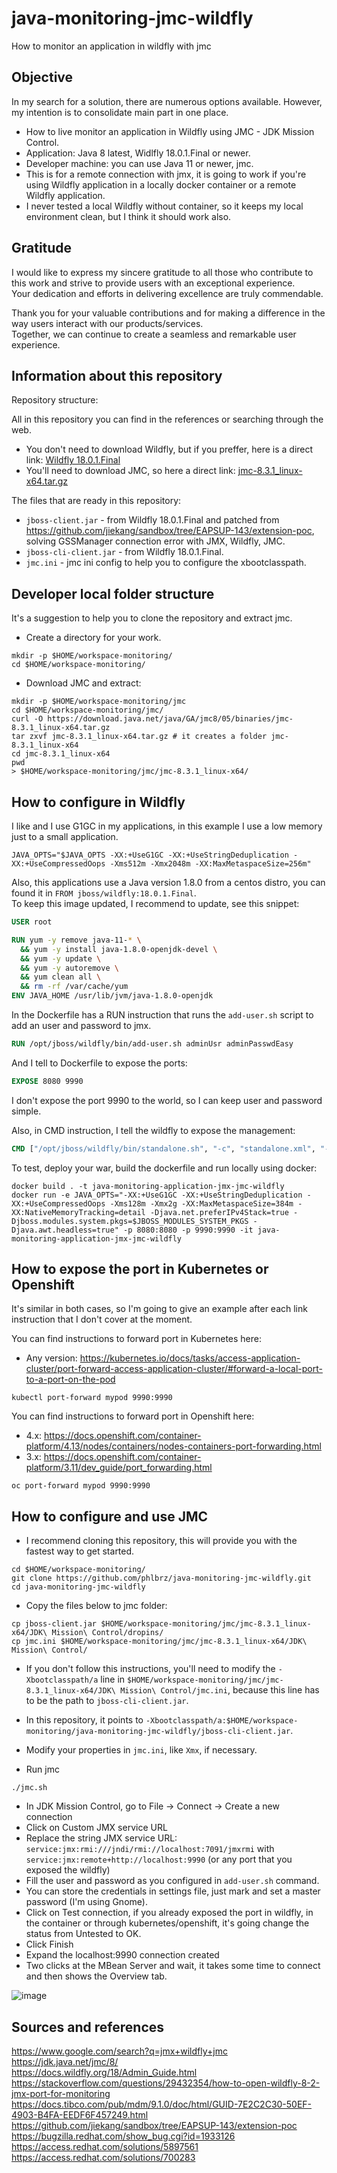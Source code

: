 # java-monitoring-jmc-wildfly
How to monitor an application in wildfly with jmc

## Objective
In my search for a solution, there are numerous options available. However, my intention is to consolidate main part in one place.  

- How to live monitor an application in Wildfly using JMC - JDK Mission Control.
- Application: Java 8 latest, Widlfly 18.0.1.Final or newer.
- Developer machine: you can use Java 11 or newer, jmc.
- This is for a remote connection with jmx, it is going to work if you're using Wildfly application in a locally docker container or a remote Wildfly application.
- I never tested a local Wildfly without container, so it keeps my local environment clean, but I think it should work also.

## Gratitude
I would like to express my sincere gratitude to all those who contribute to this work and strive to provide users with an exceptional experience.  
Your dedication and efforts in delivering excellence are truly commendable.

Thank you for your valuable contributions and for making a difference in the way users interact with our products/services.  
Together, we can continue to create a seamless and remarkable user experience.

## Information about this repository

Repository structure:

All in this repository you can find in the references or searching through the web.

- You don't need to download Wildfly, but if you preffer, here is a direct link: [Wildfly 18.0.1.Final](https://download.jboss.org/wildfly/18.0.1.Final/wildfly-18.0.1.Final.zip)
- You'll need to download JMC, so here a direct link: [jmc-8.3.1_linux-x64.tar.gz](https://download.java.net/java/GA/jmc8/05/binaries/jmc-8.3.1_linux-x64.tar.gz)

The files that are ready in this repository:

- `jboss-client.jar` - from Wildfly 18.0.1.Final and patched from <https://github.com/jiekang/sandbox/tree/EAPSUP-143/extension-poc>, solving GSSManager connection error with JMX, Wildfly, JMC.
- `jboss-cli-client.jar` - from Wildfly 18.0.1.Final.
- `jmc.ini` - jmc ini config to help you to configure the xbootclasspath.

## Developer local folder structure

It's a suggestion to help you to clone the repository and extract jmc.

- Create a directory for your work.

```shell
mkdir -p $HOME/workspace-monitoring/ 
cd $HOME/workspace-monitoring/
```

- Download JMC and extract:

```shell
mkdir -p $HOME/workspace-monitoring/jmc
cd $HOME/workspace-monitoring/jmc/
curl -O https://download.java.net/java/GA/jmc8/05/binaries/jmc-8.3.1_linux-x64.tar.gz
tar zxvf jmc-8.3.1_linux-x64.tar.gz # it creates a folder jmc-8.3.1_linux-x64
cd jmc-8.3.1_linux-x64
pwd 
> $HOME/workspace-monitoring/jmc/jmc-8.3.1_linux-x64/
```

## How to configure in Wildfly

I like and I use G1GC in my applications, in this example I use a low memory just to a small application.  

`JAVA_OPTS="$JAVA_OPTS -XX:+UseG1GC -XX:+UseStringDeduplication -XX:+UseCompressedOops -Xms512m -Xmx2048m -XX:MaxMetaspaceSize=256m"`

Also, this applications use a Java version 1.8.0 from a centos distro, you can found it in `FROM jboss/wildfly:18.0.1.Final`.  
To keep this image updated, I recommend to update, see this snippet:

```dockerfile
USER root

RUN yum -y remove java-11-* \
  && yum -y install java-1.8.0-openjdk-devel \
  && yum -y update \
  && yum -y autoremove \
  && yum clean all \
  && rm -rf /var/cache/yum
ENV JAVA_HOME /usr/lib/jvm/java-1.8.0-openjdk
```

In the Dockerfile has a RUN instruction that runs the `add-user.sh` script to add an user and password to jmx.

```Dockerfile
RUN /opt/jboss/wildfly/bin/add-user.sh adminUsr adminPasswdEasy
```

And I tell to Dockerfile to expose the ports:
```Dockerfile
EXPOSE 8080 9990
```

I don't expose the port 9990 to the world, so I can keep user and password simple.

Also, in CMD instruction, I tell the wildfly to expose the management:

```Dockerfile
CMD ["/opt/jboss/wildfly/bin/standalone.sh", "-c", "standalone.xml", "-b", "0.0.0.0", "-bmanagement", "0.0.0.0"]
```

To test, deploy your war, build the dockerfile and run locally using docker:

```shell
docker build . -t java-monitoring-application-jmx-jmc-wildfly
docker run -e JAVA_OPTS="-XX:+UseG1GC -XX:+UseStringDeduplication -XX:+UseCompressedOops -Xms128m -Xmx2g -XX:MaxMetaspaceSize=384m -XX:NativeMemoryTracking=detail -Djava.net.preferIPv4Stack=true -Djboss.modules.system.pkgs=$JBOSS_MODULES_SYSTEM_PKGS -Djava.awt.headless=true" -p 8080:8080 -p 9990:9990 -it java-monitoring-application-jmx-jmc-wildfly
```

## How to expose the port in Kubernetes or Openshift

It's similar in both cases, so I'm going to give an example after each link instruction that I don't cover at the moment.

You can find instructions to forward port in Kubernetes here:  
- Any version: <https://kubernetes.io/docs/tasks/access-application-cluster/port-forward-access-application-cluster/#forward-a-local-port-to-a-port-on-the-pod>

```shell
kubectl port-forward mypod 9990:9990
```

You can find instructions to forward port in Openshift here:  
- 4.x: https://docs.openshift.com/container-platform/4.13/nodes/containers/nodes-containers-port-forwarding.html
- 3.x: https://docs.openshift.com/container-platform/3.11/dev_guide/port_forwarding.html

```shell
oc port-forward mypod 9990:9990
```

## How to configure and use JMC

- I recommend cloning this repository, this will provide you with the fastest way to get started.

```shell
cd $HOME/workspace-monitoring/ 
git clone https://github.com/phlbrz/java-monitoring-jmc-wildfly.git
cd java-monitoring-jmc-wildfly
```

- Copy the files below to jmc folder: 

```shell
cp jboss-client.jar $HOME/workspace-monitoring/jmc/jmc-8.3.1_linux-x64/JDK\ Mission\ Control/dropins/
cp jmc.ini $HOME/workspace-monitoring/jmc/jmc-8.3.1_linux-x64/JDK\ Mission\ Control/
```

- If you don't follow this instructions, you'll need to modify the `-Xbootclasspath/a` line in `$HOME/workspace-monitoring/jmc/jmc-8.3.1_linux-x64/JDK\ Mission\ Control/jmc.ini`, because this line has to be the path to `jboss-cli-client.jar`.
- In this repository, it points to `-Xbootclasspath/a:$HOME/workspace-monitoring/java-monitoring-jmc-wildfly/jboss-cli-client.jar`.
- Modify your properties in `jmc.ini`, like `Xmx`, if necessary.

- Run jmc

```shell
./jmc.sh
```

- In JDK Mission Control, go to File -> Connect -> Create a new connection
- Click on Custom JMX service URL
- Replace the string JMX service URL: `service:jmx:rmi:///jndi/rmi://localhost:7091/jmxrmi` with `service:jmx:remote+http://localhost:9990` (or any port that you exposed the wildfly)
- Fill the user and password as you configured in `add-user.sh` command.
- You can store the credentials in settings file, just mark and set a master password (I'm using Gnome).
- Click on Test connection, if you already exposed the port in wildfly, in the container or through kubernetes/openshift, it's going change the status from Untested to OK.
- Click Finish
- Expand the localhost:9990 connection created
- Two clicks at the MBean Server and wait, it takes some time to connect and then shows the Overview tab.

![image](https://github.com/phlbrz/java-monitoring-jmc-wildfly/assets/6169365/aec89237-7386-4c41-9b16-3f94ecac87dc)

## Sources and references

<https://www.google.com/search?q=jmx+wildfly+jmc>  
<https://jdk.java.net/jmc/8/>  
<https://docs.wildfly.org/18/Admin_Guide.html>  
<https://stackoverflow.com/questions/29432354/how-to-open-wildfly-8-2-jmx-port-for-monitoring>  
<https://docs.tibco.com/pub/mdm/9.1.0/doc/html/GUID-7E2C2C30-50EF-4903-B4FA-EEDF6F457249.html>  
<https://github.com/jiekang/sandbox/tree/EAPSUP-143/extension-poc>  
<https://bugzilla.redhat.com/show_bug.cgi?id=1933126>  
<https://access.redhat.com/solutions/5897561>  
<https://access.redhat.com/solutions/700283>
